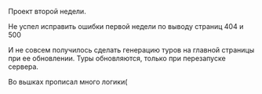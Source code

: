 Проект второй недели.

Не успел исправить ошибки первой недели по выводу страниц 404 и 500

И не совсем получилось сделать генерацию туров на главной страницы при ее обновлении. Туры обновляются, только при перезапуске сервера.

Во вьшках прописал много логики( 